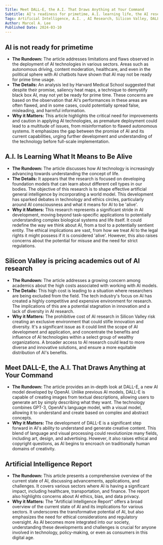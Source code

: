 ```yaml
---
Title: Meet DALL-E, the A.I. That Draws Anything at Your Command
Subtitle: AI's readiness for primetime, A.I. learning life, the AI research cost crisis in Silicon Valley, and the latest Artificial Intelligence Report.
Tags: Artificial Intelligence, A.I. , AI Research, Silicon Valley, DALL-E
Author: Marcel A. Lee
Published Date: 2024-03-10
---
```


## AI is not ready for primetime
- **The Rundown:** The article addresses limitations and flaws observed in the deployment of AI technologies in various sectors. Areas such as autonomous driving, content moderation, healthcare, and even in the political sphere with AI chatbots have shown that AI may not be ready for prime time usage. 
- **The Details:** An analysis led by Harvard Medical School suggested that despite their promise, saliency heat maps, a technique to demystify black box AI, may not yet be ready for prime time. These concerns are based on the observation that AI's performances in these areas are often flawed, and in some cases, could potentially spread false, misleading, and harmful information.
- **Why it Matters:** This article highlights the critical need for improvements and caution in applying AI technologies, as premature deployment could lead to a multitude of issues, from misinformation to flawed autonomous systems. It emphasizes the gap between the promise of AI and its current capabilities, urging further development and understanding of the technology before full-scale implementation.

## A.I. Is Learning What It Means to Be Alive
- **The Rundown:** The article discusses how AI technology is increasingly advancing towards understanding the concept of life. 
- **The Details:** It appears that the research is focused on developing foundation models that can learn about different cell types in our bodies. The objective of this research is to shape effective artificial general intelligence by incorporating a world model. This development has sparked debates in technology and ethics circles, particularly around AI consciousness and what it means for AI to be 'alive'.
- **Why it Matters:** This research represents a significant stride in AI development, moving beyond task-specific applications to potentially understanding complex biological systems and life itself. It could redefine the way we think about AI, from a tool to a potentially sentient entity. The ethical implications are vast, from how we treat AI to the legal rights it might possess if it is considered 'alive'. However, this also raises concerns about the potential for misuse and the need for strict regulations.

## Silicon Valley is pricing academics out of AI research
- **The Rundown:** The article addresses a growing concern among academics about the high costs associated with working with AI models.
- **The Details:** This high cost is leading to a situation where researchers are being excluded from the field. The tech industry's focus on AI has created a highly competitive and expensive environment for research. The implications of this are a potential stagnation in innovation and a lack of diversity in AI research.
- **Why it Matters:** The prohibitive cost of AI research in Silicon Valley risk creating an exclusive environment that could stifle innovation and diversity. It's a significant issue as it could limit the scope of AI development and application, and concentrate the benefits and influence of AI technologies within a select group of wealthy organizations. A broader access to AI research could lead to more diverse and innovative solutions, and ensure a more equitable distribution of AI's benefits.

## Meet DALL-E, the A.I. That Draws Anything at Your Command
- **The Rundown:** The article provides an in-depth look at DALL-E, a new AI model developed by OpenAI. Unlike previous AI models, DALL-E is capable of creating images from textual descriptions, allowing users to generate art by simply describing what they want. The technology combines GPT-3, OpenAI's language model, with a visual model, allowing it to understand and create based on complex and abstract concepts.
- **Why it Matters:** The development of DALL-E is a significant step forward in AI's ability to understand and generate creative content. This blend of language and visual processing could revolutionize many fields, including art, design, and advertising. However, it also raises ethical and copyright questions, as AI begins to encroach on traditionally human domains of creativity.

## Artificial Intelligence Report
- **The Rundown:** This article presents a comprehensive overview of the current state of AI, discussing advancements, applications, and challenges. It covers various sectors where AI is having a significant impact, including healthcare, transportation, and finance. The report also highlights concerns about AI ethics, bias, and data privacy.
- **Why it Matters:** The "Artificial Intelligence Report" offers a broad overview of the current state of AI and its implications for various sectors. It underscores the transformative potential of AI, but also emphasizes the need for ethical considerations and regulatory oversight. As AI becomes more integrated into our society, understanding these developments and challenges is crucial for anyone involved in technology, policy-making, or even as consumers in this digital age.
